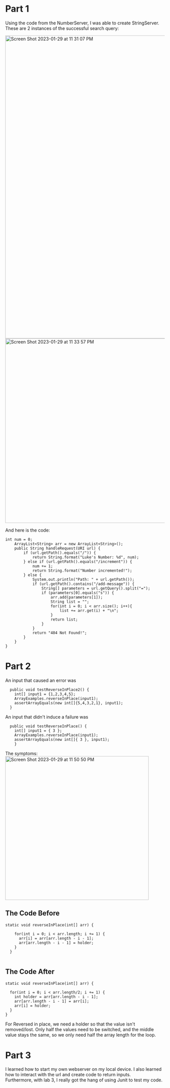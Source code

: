 # Part 1  
Using the code from the NumberServer, I was able to create StringServer. 
These are 2 instances of the successful search query: 

<img width="954" alt="Screen Shot 2023-01-29 at 11 31 07 PM" src="https://user-images.githubusercontent.com/122496000/215415838-513803f7-fedd-48da-b90d-c527682953c5.png">

<img width="581" alt="Screen Shot 2023-01-29 at 11 33 57 PM" src="https://user-images.githubusercontent.com/122496000/215415885-37ad2f48-f6fb-40ce-ac17-0b22f4573b0c.png">

And here is the code:  
```  
int num = 0;
    ArrayList<String> arr = new ArrayList<String>();
    public String handleRequest(URI url) {
        if (url.getPath().equals("/")) {
            return String.format("Luke's Number: %d", num);
        } else if (url.getPath().equals("/increment")) {
            num += 1;
            return String.format("Number incremented!");
        } else {
            System.out.println("Path: " + url.getPath());
            if (url.getPath().contains("/add-message")) {
                String[] parameters = url.getQuery().split("=");
                if (parameters[0].equals("s")) {
                    arr.add(parameters[1]);
                    String list = "";
                    for(int i = 0; i < arr.size(); i++){
                        list += arr.get(i) + "\n";
                    }
                    return list;
                }
            }
            return "404 Not Found!";
        }
    }
}
```

# Part 2  
An input that caused an error was <br/>

```   
  public void testReverseInPlace2() {
    int[] input1 = {1,2,3,4,5};
    ArrayExamples.reverseInPlace(input1);
    assertArrayEquals(new int[]{5,4,3,2,1}, input1);
  }
```  
 
  An input that didn't induce a failure was <br />
  
``` 
  public void testReverseInPlace() {
    int[] input1 = { 3 };
    ArrayExamples.reverseInPlace(input1);
    assertArrayEquals(new int[]{ 3 }, input1);
	} 
```
	

  The symptoms: <br />
  <img width="453" alt="Screen Shot 2023-01-29 at 11 50 50 PM" src="https://user-images.githubusercontent.com/122496000/215418453-4a5c1914-5327-45cf-9e11-36131334b76b.png">  <br />
  
## The Code Before  

``` 
static void reverseInPlace(int[] arr) {
    
    for(int i = 0; i < arr.length; i += 1) {
      arr[i] = arr[arr.length - i - 1];
      arr[arr.length - i - 1] = holder;
    }
  }
  
  ```
  
  ## The Code After 
  
  ``` 
  static void reverseInPlace(int[] arr) {
   
    for(int i = 0; i < arr.length/2; i += 1) {
      int holder = arr[arr.length - i - 1];
      arr[arr.length - i - 1] = arr[i];
      arr[i] = holder;
    }
  } 
  ```  
  
For Reversed in place, we need a holder so that the value isn't removed/lost. 
Only half the values need to be switched, and the middle value stays the same, so we
only need half the array length for the loop. <br />

# Part 3  
I learned how to start my own webserver on my local device. I also learned how to interact with the url and create code to return inputs.  
Furthermore, with lab 3, I really got the hang of using Junit to test my code. 


